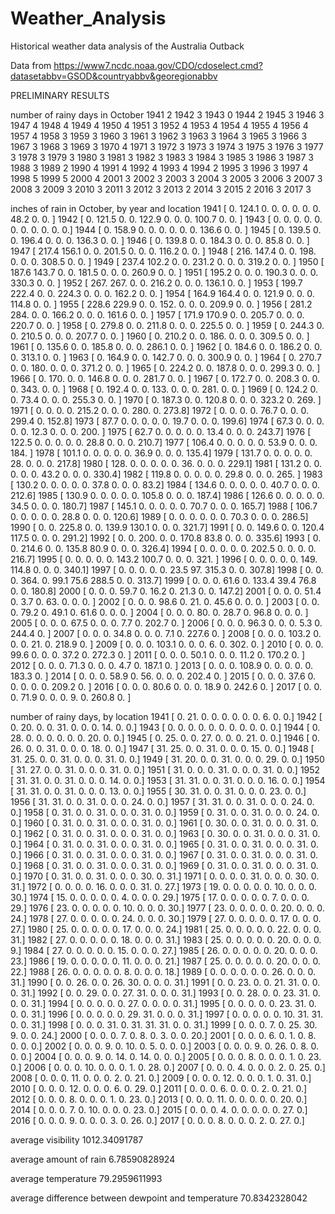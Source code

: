 # Weather_Analysis
Historical weather data analysis of the Australia Outback

Data from https://www7.ncdc.noaa.gov/CDO/cdoselect.cmd?datasetabbv=GSOD&countryabbv&georegionabbv

PRELIMINARY RESULTS

number of rainy days in October
1941 2
1942 3
1943 0
1944 2
1945 3
1946 3
1947 4
1948 4
1949 4
1950 4
1951 3
1952 4
1953 4
1954 4
1955 4
1956 4
1957 4
1958 3
1959 3
1960 3
1961 3
1962 3
1963 3
1964 3
1965 3
1966 3
1967 3
1968 3
1969 3
1970 4
1971 3
1972 3
1973 3
1974 3
1975 3
1976 3
1977 3
1978 3
1979 3
1980 3
1981 3
1982 3
1983 3
1984 3
1985 3
1986 3
1987 3
1988 3
1989 2
1990 4
1991 4
1992 4
1993 4
1994 2
1995 3
1996 3
1997 4
1998 5
1999 5
2000 4
2001 3
2002 3
2003 3
2004 3
2005 3
2006 3
2007 3
2008 3
2009 3
2010 3
2011 3
2012 3
2013 2
2014 3
2015 2
2016 3
2017 3

inches of rain in October, by year and location
1941 [   0.   124.1    0.     0.     0.     0.     0.     0.    48.2    0.     0. ]
1942 [   0.   121.5    0.     0.   122.9    0.     0.     0.   100.7    0.     0. ]
1943 [ 0.  0.  0.  0.  0.  0.  0.  0.  0.  0.  0.]
1944 [   0.   158.9    0.     0.     0.     0.     0.     0.   136.6    0.     0. ]
1945 [   0.   139.5    0.     0.   196.4    0.     0.     0.   136.3    0.     0. ]
1946 [   0.   139.8    0.     0.   184.3    0.     0.     0.    85.8    0.     0. ]
1947 [ 217.4  156.1    0.     0.   201.5    0.     0.     0.   116.2    0.     0. ]
1948 [ 216.   147.4    0.     0.   198.     0.     0.     0.   308.5    0.     0. ]
1949 [ 237.4  102.2    0.     0.   231.2    0.     0.     0.   319.2    0.     0. ]
1950 [ 187.6  143.7    0.     0.   181.5    0.     0.     0.   260.9    0.     0. ]
1951 [ 195.2    0.     0.     0.   190.3    0.     0.     0.   330.3    0.     0. ]
1952 [ 267.   267.     0.     0.   216.2    0.     0.     0.   136.1    0.     0. ]
1953 [ 199.7  222.4    0.     0.   224.3    0.     0.     0.   162.2    0.     0. ]
1954 [ 164.9  164.4    0.     0.   121.9    0.     0.     0.   114.8    0.     0. ]
1955 [ 228.6  229.9    0.     0.   152.     0.     0.     0.   209.9    0.     0. ]
1956 [ 281.2  284.     0.     0.   166.2    0.     0.     0.   161.6    0.     0. ]
1957 [ 171.9  170.9    0.     0.   205.7    0.     0.     0.   220.7    0.     0. ]
1958 [   0.   279.8    0.     0.   211.8    0.     0.     0.   225.5    0.     0. ]
1959 [   0.   244.3    0.     0.   210.5    0.     0.     0.   207.7    0.     0. ]
1960 [   0.   210.2    0.     0.   186.     0.     0.     0.   309.5    0.     0. ]
1961 [   0.   135.6    0.     0.   185.8    0.     0.     0.   286.1    0.     0. ]
1962 [   0.   184.6    0.     0.   186.2    0.     0.     0.   313.1    0.     0. ]
1963 [   0.   164.9    0.     0.   142.7    0.     0.     0.   300.9    0.     0. ]
1964 [   0.   270.7    0.     0.   180.     0.     0.     0.   371.2    0.     0. ]
1965 [   0.   224.2    0.     0.   187.8    0.     0.     0.   299.3    0.     0. ]
1966 [   0.   170.     0.     0.   146.8    0.     0.     0.   281.7    0.     0. ]
1967 [   0.   172.7    0.     0.   208.3    0.     0.     0.   343.     0.     0. ]
1968 [   0.   192.4    0.     0.   133.     0.     0.     0.   281.     0.     0. ]
1969 [   0.   124.2    0.     0.    73.4    0.     0.     0.   255.3    0.     0. ]
1970 [   0.   187.3    0.     0.   120.8    0.     0.     0.   323.2    0.   269. ]
1971 [   0.     0.     0.     0.   215.2    0.     0.     0.   280.     0.	273.8]
1972 [   0.     0.     0.     0.    76.7    0.     0.     0.   299.4    0.	152.8]
1973 [  87.7    0.     0.     0.     0.     0.    19.7    0.     0.     0.	199.6]
1974 [  67.3    0.     0.     0.     0.     0.    12.3    0.     0.     0.   200. ]
1975 [  62.7    0.     0.     0.     0.     0.    13.4    0.     0.     0.	243.7]
1976 [ 122.5    0.     0.     0.     0.     0.    28.8    0.     0.     0.	210.7]
1977 [ 106.4    0.     0.     0.     0.     0.    53.9    0.     0.     0.   184. ]
1978 [ 101.1    0.     0.     0.     0.     0.    36.9    0.     0.     0.	135.4]
1979 [ 131.7    0.     0.     0.     0.     0.    28.     0.     0.     0.	217.8]
1980 [ 128.     0.     0.     0.     0.     0.    36.     0.     0.     0.	229.1]
1981 [ 131.2    0.     0.     0.     0.     0.    43.2    0.     0.     0.	330.4]
1982 [ 119.8    0.     0.     0.     0.     0.    29.8    0.     0.     0.   265. ]
1983 [ 130.2    0.     0.     0.     0.     0.    37.8    0.     0.     0.	83.2]
1984 [ 134.6    0.     0.     0.     0.     0.    40.7    0.     0.     0.	212.6]
1985 [ 130.9    0.     0.     0.     0.     0.   105.8    0.     0.     0.	187.4]
1986 [ 126.6    0.     0.     0.     0.     0.    34.5    0.     0.     0.	180.7]
1987 [ 145.1    0.     0.     0.     0.     0.    70.7    0.     0.     0.	165.7]
1988 [ 106.7    0.     0.     0.     0.     0.    28.8    0.     0.     0.	120.6]
1989 [   0.     0.     0.     0.     0.     0.    70.3    0.     0.     0.	286.5]
1990 [   0.     0.   225.8    0.     0.   139.9  130.1    0.     0.     0.	321.7]
1991 [   0.     0.   149.6    0.     0.   120.4  117.5    0.     0.     0.	291.2]
1992 [   0.     0.   200.     0.     0.   170.8   83.8    0.     0.     0.	335.6]
1993 [   0.     0.   214.6    0.     0.   135.8   80.9    0.     0.     0.	326.4]
1994 [   0.     0.     0.     0.     0.   202.5    0.     0.     0.     0.	216.7]
1995 [   0.     0.     0.     0.     0.   143.2  100.7    0.     0.     0.   321. ]
1996 [   0.     0.     0.     0.     0.   149.   114.8    0.     0.     0.	340.1]
1997 [   0.     0.     0.     0.     0.    23.5   97.   315.3    0.     0.	307.8]
1998 [   0.     0.     0.   364.     0.    99.1   75.6  288.5    0.     0.	313.7]
1999 [   0.     0.     0.    61.6    0.   133.4   39.4   76.8    0.     0.	180.8]
2000 [   0.     0.     0.    59.7    0.    16.2    0.    21.3    0.     0.	147.2]
2001 [  0.    0.    0.   51.4   0.    3.7   0.   63.    0.    0.    0. ]
2002 [  0.    0.    0.   98.6   0.   21.    0.   45.6   0.    0.    0. ]
2003 [  0.    0.    0.   79.2   0.   49.1   0.   61.6   0.    0.    0. ]
2004 [  0.    0.    0.   80.    0.   28.7   0.   96.8   0.    0.    0. ]
2005 [   0.     0.     0.    67.5    0.     0.     0.     7.7    0.   202.7	0. ]
2006 [   0.     0.     0.    96.3    0.     0.     0.     5.3    0.   244.4	0. ]
2007 [   0.     0.     0.    34.8    0.     0.     0.     7.1    0.   227.6	0. ]
2008 [   0.     0.     0.   103.2    0.     0.     0.    21.     0.   218.9    0. ]
2009 [   0.     0.     0.   103.1    0.     0.     0.     6.     0.   302.     0. ]
2010 [   0.     0.     0.    99.6    0.     0.     0.    37.2    0.   272.3    0. ]
2011 [   0.     0.     0.    50.1    0.     0.     0.    11.2    0.   170.2    0. ]
2012 [   0.     0.     0.    71.3    0.     0.     0.     4.7    0.   187.1    0. ]
2013 [   0.     0.     0.   108.9    0.     0.     0.     0.     0.   183.3    0. ]
2014 [   0.     0.     0.    58.9    0.    56.     0.     0.     0.   202.4    0. ]
2015 [   0.     0.     0.    37.6    0.     0.     0.     0.     0.   209.2    0. ]
2016 [   0.     0.     0.    80.6    0.     0.     0.    18.9    0.   242.6    0. ]
2017 [   0.     0.     0.    71.9    0.     0.     0.     9.     0.   260.8    0. ]


number of rainy days, by location
1941 [  0.  21.   0.   0.   0.   0.   0.   0.   6.   0.   0.]
1942 [  0.  20.   0.   0.  31.   0.   0.   0.  14.   0.   0.]
1943 [ 0.  0.  0.  0.  0.  0.  0.  0.  0.  0.  0.]
1944 [  0.  28.   0.   0.   0.   0.   0.   0.  20.   0.   0.]
1945 [  0.  25.   0.   0.  27.   0.   0.   0.  21.   0.   0.]
1946 [  0.  26.   0.   0.  31.   0.   0.   0.  18.   0.   0.]
1947 [ 31.  25.   0.   0.  31.   0.   0.   0.  15.   0.   0.]
1948 [ 31.  25.   0.   0.  31.   0.   0.   0.  31.   0.   0.]
1949 [ 31.  20.   0.   0.  31.   0.   0.   0.  29.   0.   0.]
1950 [ 31.  27.   0.   0.  31.   0.   0.   0.  31.   0.   0.]
1951 [ 31.   0.   0.   0.  31.   0.   0.   0.  31.   0.   0.]
1952 [ 31.  31.   0.   0.  31.   0.   0.   0.  14.   0.   0.]
1953 [ 31.  31.   0.   0.  31.   0.   0.   0.  16.   0.   0.]
1954 [ 31.  31.   0.   0.  31.   0.   0.   0.  13.   0.   0.]
1955 [ 30.  31.   0.   0.  31.   0.   0.   0.  23.   0.   0.]
1956 [ 31.  31.   0.   0.  31.   0.   0.   0.  24.   0.   0.]
1957 [ 31.  31.   0.   0.  31.   0.   0.   0.  24.   0.   0.]
1958 [  0.  31.   0.   0.  31.   0.   0.   0.  31.   0.   0.]
1959 [  0.  31.   0.   0.  31.   0.   0.   0.  24.   0.   0.]
1960 [  0.  31.   0.   0.  31.   0.   0.   0.  31.   0.   0.]
1961 [  0.  30.   0.   0.  31.   0.   0.   0.  31.   0.   0.]
1962 [  0.  31.   0.   0.  31.   0.   0.   0.  31.   0.   0.]
1963 [  0.  30.   0.   0.  31.   0.   0.   0.  31.   0.   0.]
1964 [  0.  31.   0.   0.  31.   0.   0.   0.  31.   0.   0.]
1965 [  0.  31.   0.   0.  31.   0.   0.   0.  31.   0.   0.]
1966 [  0.  31.   0.   0.  31.   0.   0.   0.  31.   0.   0.]
1967 [  0.  31.   0.   0.  31.   0.   0.   0.  31.   0.   0.]
1968 [  0.  31.   0.   0.  31.   0.   0.   0.  31.   0.   0.]
1969 [  0.  31.   0.   0.  31.   0.   0.   0.  31.   0.   0.]
1970 [  0.  31.   0.   0.  31.   0.   0.   0.  30.   0.  31.]
1971 [  0.   0.   0.   0.  31.   0.   0.   0.  30.   0.  31.]
1972 [  0.   0.   0.   0.  16.   0.   0.   0.  31.   0.  27.]
1973 [ 19.   0.   0.   0.   0.   0.  10.   0.   0.   0.  30.]
1974 [ 15.   0.   0.   0.   0.   0.   4.   0.   0.   0.  29.]
1975 [ 17.   0.   0.   0.   0.   0.   7.   0.   0.   0.  29.]
1976 [ 23.   0.   0.   0.   0.   0.  10.   0.   0.   0.  30.]
1977 [ 23.   0.   0.   0.   0.   0.  20.   0.   0.   0.  24.]
1978 [ 27.   0.   0.   0.   0.   0.  24.   0.   0.   0.  30.]
1979 [ 27.   0.   0.   0.   0.   0.  17.   0.   0.   0.  27.]
1980 [ 25.   0.   0.   0.   0.   0.  17.   0.   0.   0.  24.]
1981 [ 25.   0.   0.   0.   0.   0.  22.   0.   0.   0.  31.]
1982 [ 27.   0.   0.   0.   0.   0.  18.   0.   0.   0.  31.]
1983 [ 25.   0.   0.   0.   0.   0.  20.   0.   0.   0.   9.]
1984 [ 27.   0.   0.   0.   0.   0.  15.   0.   0.   0.  27.]
1985 [ 26.   0.   0.   0.   0.   0.  20.   0.   0.   0.  23.]
1986 [ 19.   0.   0.   0.   0.   0.  11.   0.   0.   0.  21.]
1987 [ 25.   0.   0.   0.   0.   0.  20.   0.   0.   0.  22.]
1988 [ 26.   0.   0.   0.   0.   0.   8.   0.   0.   0.  18.]
1989 [  0.   0.   0.   0.   0.   0.  26.   0.   0.   0.  31.]
1990 [  0.   0.  26.   0.   0.  26.  30.   0.   0.   0.  31.]
1991 [  0.   0.  23.   0.   0.  21.  31.   0.   0.   0.  31.]
1992 [  0.   0.  29.   0.   0.  27.  31.   0.   0.   0.  31.]
1993 [  0.   0.  28.   0.   0.  23.  31.   0.   0.   0.  31.]
1994 [  0.   0.   0.   0.   0.  27.   0.   0.   0.   0.  31.]
1995 [  0.   0.   0.   0.   0.  23.  31.   0.   0.   0.  31.]
1996 [  0.   0.   0.   0.   0.  29.  31.   0.   0.   0.  31.]
1997 [  0.   0.   0.   0.   0.  10.  31.  31.   0.   0.  31.]
1998 [  0.   0.   0.  31.   0.  31.  31.  31.   0.   0.  31.]
1999 [  0.   0.   0.   7.   0.  25.  30.   9.   0.   0.  24.]
2000 [  0.   0.   0.   7.   0.   8.   0.   3.   0.   0.  20.]
2001 [ 0.  0.  0.  6.  0.  1.  0.  8.  0.  0.  0.]
2002 [  0.   0.   0.   9.   0.  10.   0.   5.   0.   0.   0.]
2003 [  0.   0.   0.   9.   0.  26.   0.   8.   0.   0.   0.]
2004 [  0.   0.   0.   9.   0.  14.   0.  14.   0.   0.   0.]
2005 [  0.   0.   0.   8.   0.   0.   0.   1.   0.  23.   0.]
2006 [  0.   0.   0.  10.   0.   0.   0.   1.   0.  28.   0.]
2007 [  0.   0.   0.   4.   0.   0.   0.   2.   0.  25.   0.]
2008 [  0.   0.   0.  11.   0.   0.   0.   2.   0.  21.   0.]
2009 [  0.   0.   0.  12.   0.   0.   0.   1.   0.  31.   0.]
2010 [  0.   0.   0.  12.   0.   0.   0.   6.   0.  29.   0.]
2011 [  0.   0.   0.   6.   0.   0.   0.   2.   0.  21.   0.]
2012 [  0.   0.   0.   8.   0.   0.   0.   1.   0.  23.   0.]
2013 [  0.   0.   0.  11.   0.   0.   0.   0.   0.  20.   0.]
2014 [  0.   0.   0.   7.   0.  10.   0.   0.   0.  23.   0.]
2015 [  0.   0.   0.   4.   0.   0.   0.   0.   0.  27.   0.]
2016 [  0.   0.   0.   9.   0.   0.   0.   3.   0.  26.   0.]
2017 [  0.   0.   0.   8.   0.   0.   0.   2.   0.  27.   0.]

average visibility
1012.34091787

average amount of rain
6.78590828924

average temperature
79.2959611993

average difference between dewpoint and temperature
70.8342328042